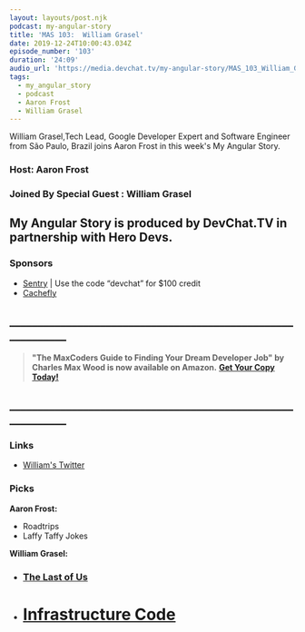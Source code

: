 ```yaml
---
layout: layouts/post.njk
podcast: my-angular-story
title: 'MAS 103:  William Grasel'
date: 2019-12-24T10:00:43.034Z
episode_number: '103'
duration: '24:09'
audio_url: 'https://media.devchat.tv/my-angular-story/MAS_103_William_Grasel.mp3'
tags:
  - my_angular_story
  - podcast
  - Aaron Frost
  - William Grasel
---
```

William Grasel,Tech Lead, Google Developer Expert and Software Engineer from São Paulo, Brazil joins Aaron Frost in this week's  My Angular Story. 

### Host: **Aaron Frost**

### Joined By Special Guest : **William Grasel**

## **My Angular Story is produced by DevChat.TV in partnership with Hero Devs.**

### Sponsors

* [Sentry](http://sentry.io/) | Use the code “devchat” for $100 credit 
* [Cachefly](https://www.cachefly.com/)

## **\_\_\_\_\_\_\_\_\_\_\_\_\_\_\_\_\_\_\_\_\_\_\_\_\_\_\_\_\_\_\_\_\_\_\_\_\_\_\_\_\_\_\_\_\_\_\_\_\_\_\_\_\_\_\_\_\_\_\_\_**

> **"The MaxCoders Guide to Finding Your Dream Developer Job" by Charles Max Wood is now available on Amazon.**  **[Get Your Copy Today!](https://www.amazon.com/gp/product/B081MBL5C9/ref=as_li_ss_tl?ie=UTF8&linkCode=sl1&tag=devchattv-20&linkId=9d61363241636e2546ef46abba198746&language=en_US)**

## **\_\_\_\_\_\_\_\_\_\_\_\_\_\_\_\_\_\_\_\_\_\_\_\_\_\_\_\_\_\_\_\_\_\_\_\_\_\_\_\_\_\_\_\_\_\_\_\_\_\_\_\_\_\_\_\_\_\_\_\_**

### Links

* [William's Twitter](https://twitter.com/willgmbr)

### Picks

**Aaron Frost:**

* Roadtrips
* Laffy Taffy Jokes

**William Grasel:**

* ### [The Last of Us ](https://www.playstation.com/en-us/games/the-last-of-us-remastered-ps4/)
* # [Infrastructure Code](<* https://stackify.com/what-is-infrastructure-as-code-how-it-works-best-practices-tutorials/>)
